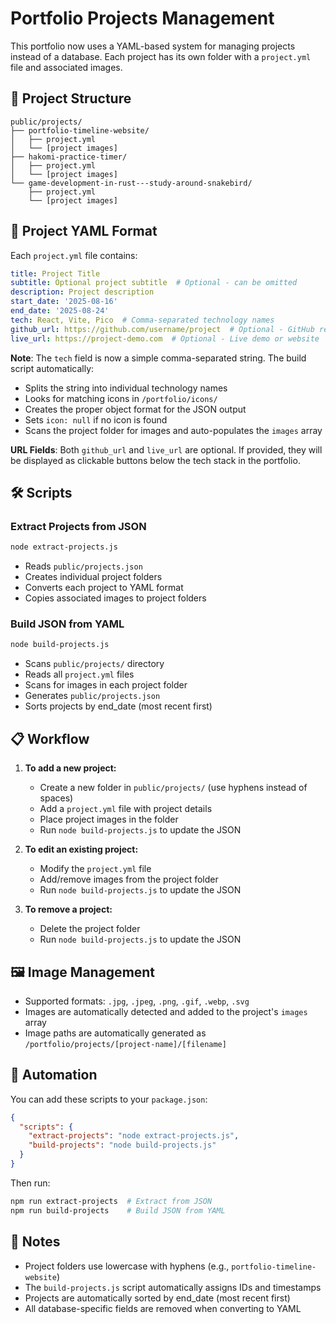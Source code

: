 # Portfolio Projects Management

This portfolio now uses a YAML-based system for managing projects instead of a database. Each project has its own folder with a `project.yml` file and associated images.

## 📁 Project Structure

```
public/projects/
├── portfolio-timeline-website/
│   ├── project.yml
│   └── [project images]
├── hakomi-practice-timer/
│   ├── project.yml
│   └── [project images]
└── game-development-in-rust---study-around-snakebird/
    ├── project.yml
    └── [project images]
```

## 📝 Project YAML Format

Each `project.yml` file contains:

```yaml
title: Project Title
subtitle: Optional project subtitle  # Optional - can be omitted
description: Project description
start_date: '2025-08-16'
end_date: '2025-08-24'
tech: React, Vite, Pico  # Comma-separated technology names
github_url: https://github.com/username/project  # Optional - GitHub repository
live_url: https://project-demo.com  # Optional - Live demo or website
```

**Note**: The `tech` field is now a simple comma-separated string. The build script automatically:
- Splits the string into individual technology names
- Looks for matching icons in `/portfolio/icons/`
- Creates the proper object format for the JSON output
- Sets `icon: null` if no icon is found
- Scans the project folder for images and auto-populates the `images` array

**URL Fields**: Both `github_url` and `live_url` are optional. If provided, they will be displayed as clickable buttons below the tech stack in the portfolio.

## 🛠️ Scripts

### Extract Projects from JSON
```bash
node extract-projects.js
```
- Reads `public/projects.json`
- Creates individual project folders
- Converts each project to YAML format
- Copies associated images to project folders

### Build JSON from YAML
```bash
node build-projects.js
```
- Scans `public/projects/` directory
- Reads all `project.yml` files
- Scans for images in each project folder
- Generates `public/projects.json`
- Sorts projects by end_date (most recent first)

## 📋 Workflow

1. **To add a new project:**
   - Create a new folder in `public/projects/` (use hyphens instead of spaces)
   - Add a `project.yml` file with project details
   - Place project images in the folder
   - Run `node build-projects.js` to update the JSON

2. **To edit an existing project:**
   - Modify the `project.yml` file
   - Add/remove images from the project folder
   - Run `node build-projects.js` to update the JSON

3. **To remove a project:**
   - Delete the project folder
   - Run `node build-projects.js` to update the JSON

## 🖼️ Image Management

- Supported formats: `.jpg`, `.jpeg`, `.png`, `.gif`, `.webp`, `.svg`
- Images are automatically detected and added to the project's `images` array
- Image paths are automatically generated as `/portfolio/projects/[project-name]/[filename]`

## 🔄 Automation

You can add these scripts to your `package.json`:

```json
{
  "scripts": {
    "extract-projects": "node extract-projects.js",
    "build-projects": "node build-projects.js"
  }
}
```

Then run:
```bash
npm run extract-projects  # Extract from JSON
npm run build-projects    # Build JSON from YAML
```

## 📝 Notes

- Project folders use lowercase with hyphens (e.g., `portfolio-timeline-website`)
- The `build-projects.js` script automatically assigns IDs and timestamps
- Projects are automatically sorted by end_date (most recent first)
- All database-specific fields are removed when converting to YAML
